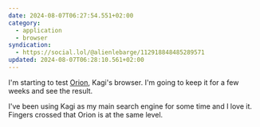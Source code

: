 ```yaml
---
date: 2024-08-07T06:27:54.551+02:00
category:
  - application
  - browser
syndication:
  - https://social.lol/@alienlebarge/112918848485289571
updated: 2024-08-07T06:28:10.561+02:00
---
```


I'm starting to test [Orion](https://kagi.com/orion/), Kagi's browser. I'm going to keep it for a few weeks and see the result.

I've been using Kagi as my main search engine for some time and I love it. Fingers crossed that Orion is at the same level.
